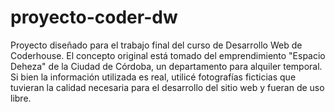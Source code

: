 # proyecto-coder-dw
Proyecto diseñado para el trabajo final del curso de Desarrollo Web de Coderhouse.
El concepto original está tomado del emprendimiento "Espacio Deheza" de la Ciudad de Córdoba,  un departamento para alquiler temporal.
Si bien la información utilizada es real, utilicé fotografías ficticias que tuvieran la calidad necesaria para el desarrollo del sitio web y fueran de uso libre.


